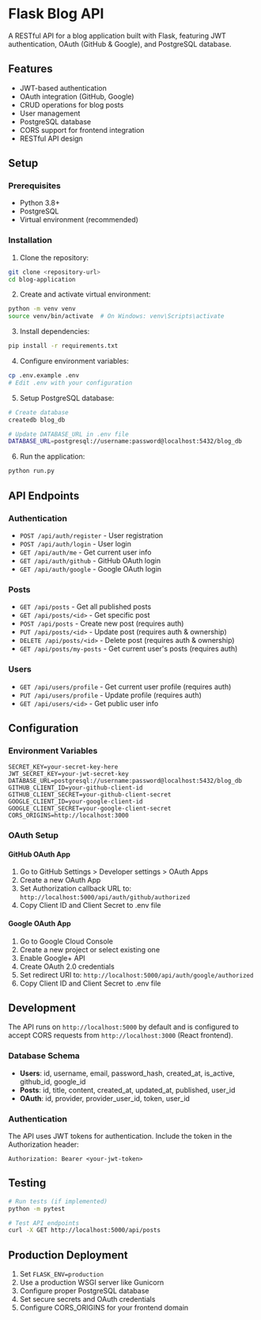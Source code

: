 # Flask Blog API

A RESTful API for a blog application built with Flask, featuring JWT authentication, OAuth (GitHub & Google), and PostgreSQL database.

## Features

- JWT-based authentication
- OAuth integration (GitHub, Google)
- CRUD operations for blog posts
- User management
- PostgreSQL database
- CORS support for frontend integration
- RESTful API design

## Setup

### Prerequisites

- Python 3.8+
- PostgreSQL
- Virtual environment (recommended)

### Installation

1. Clone the repository:
```bash
git clone <repository-url>
cd blog-application
```

2. Create and activate virtual environment:
```bash
python -m venv venv
source venv/bin/activate  # On Windows: venv\Scripts\activate
```

3. Install dependencies:
```bash
pip install -r requirements.txt
```

4. Configure environment variables:
```bash
cp .env.example .env
# Edit .env with your configuration
```

5. Setup PostgreSQL database:
```bash
# Create database
createdb blog_db

# Update DATABASE_URL in .env file
DATABASE_URL=postgresql://username:password@localhost:5432/blog_db
```

6. Run the application:
```bash
python run.py
```

## API Endpoints

### Authentication
- `POST /api/auth/register` - User registration
- `POST /api/auth/login` - User login
- `GET /api/auth/me` - Get current user info
- `GET /api/auth/github` - GitHub OAuth login
- `GET /api/auth/google` - Google OAuth login

### Posts
- `GET /api/posts` - Get all published posts
- `GET /api/posts/<id>` - Get specific post
- `POST /api/posts` - Create new post (requires auth)
- `PUT /api/posts/<id>` - Update post (requires auth & ownership)
- `DELETE /api/posts/<id>` - Delete post (requires auth & ownership)
- `GET /api/posts/my-posts` - Get current user's posts (requires auth)

### Users
- `GET /api/users/profile` - Get current user profile (requires auth)
- `PUT /api/users/profile` - Update profile (requires auth)
- `GET /api/users/<id>` - Get public user info

## Configuration

### Environment Variables

```
SECRET_KEY=your-secret-key-here
JWT_SECRET_KEY=your-jwt-secret-key
DATABASE_URL=postgresql://username:password@localhost:5432/blog_db
GITHUB_CLIENT_ID=your-github-client-id
GITHUB_CLIENT_SECRET=your-github-client-secret
GOOGLE_CLIENT_ID=your-google-client-id
GOOGLE_CLIENT_SECRET=your-google-client-secret
CORS_ORIGINS=http://localhost:3000
```

### OAuth Setup

#### GitHub OAuth App
1. Go to GitHub Settings > Developer settings > OAuth Apps
2. Create a new OAuth App
3. Set Authorization callback URL to: `http://localhost:5000/api/auth/github/authorized`
4. Copy Client ID and Client Secret to .env file

#### Google OAuth App
1. Go to Google Cloud Console
2. Create a new project or select existing one
3. Enable Google+ API
4. Create OAuth 2.0 credentials
5. Set redirect URI to: `http://localhost:5000/api/auth/google/authorized`
6. Copy Client ID and Client Secret to .env file

## Development

The API runs on `http://localhost:5000` by default and is configured to accept CORS requests from `http://localhost:3000` (React frontend).

### Database Schema

- **Users**: id, username, email, password_hash, created_at, is_active, github_id, google_id
- **Posts**: id, title, content, created_at, updated_at, published, user_id
- **OAuth**: id, provider, provider_user_id, token, user_id

### Authentication

The API uses JWT tokens for authentication. Include the token in the Authorization header:

```
Authorization: Bearer <your-jwt-token>
```

## Testing

```bash
# Run tests (if implemented)
python -m pytest

# Test API endpoints
curl -X GET http://localhost:5000/api/posts
```

## Production Deployment

1. Set `FLASK_ENV=production`
2. Use a production WSGI server like Gunicorn
3. Configure proper PostgreSQL database
4. Set secure secrets and OAuth credentials
5. Configure CORS_ORIGINS for your frontend domain
